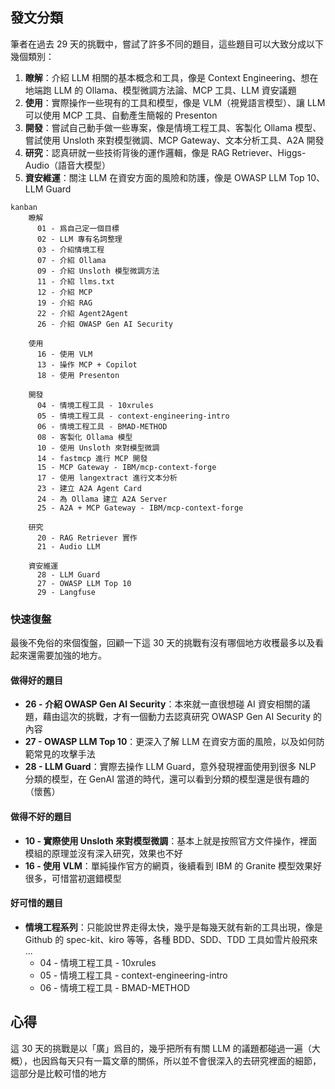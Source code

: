 ## 發文分類

筆者在過去 29 天的挑戰中，嘗試了許多不同的題目，這些題目可以大致分成以下幾個類別：

1. **瞭解**：介紹 LLM 相關的基本概念和工具，像是 Context Engineering、想在地端跑 LLM 的 Ollama、模型微調方法論、MCP 工具、LLM 資安議題
2. **使用**：實際操作一些現有的工具和模型，像是 VLM（視覺語言模型）、讓 LLM 可以使用 MCP 工具、自動產生簡報的 Presenton
3. **開發**：嘗試自己動手做一些專案，像是情境工程工具、客製化 Ollama 模型、嘗試使用 Unsloth 來對模型微調、MCP Gateway、文本分析工具、A2A 開發
4. **研究**：認真研就一些技術背後的運作邏輯，像是 RAG Retriever、Higgs-Audio（語音大模型）
5. **資安維運**：關注 LLM 在資安方面的風險和防護，像是 OWASP LLM Top 10、LLM Guard

```mermaid
kanban
    瞭解
      01 - 爲自己定一個目標
      02 - LLM 專有名詞整理
      03 - 介紹情境工程
      07 - 介紹 Ollama
      09 - 介紹 Unsloth 模型微調方法
      11 - 介紹 llms.txt
      12 - 介紹 MCP
      19 - 介紹 RAG
      22 - 介紹 Agent2Agent
      26 - 介紹 OWASP Gen AI Security

    使用
      16 - 使用 VLM
      13 - 操作 MCP + Copilot
      18 - 使用 Presenton

    開發
      04 - 情境工程工具 - 10xrules
      05 - 情境工程工具 - context-engineering-intro
      06 - 情境工程工具 - BMAD-METHOD
      08 - 客製化 Ollama 模型
      10 - 使用 Unsloth 來對模型微調
      14 - fastmcp 進行 MCP 開發
      15 - MCP Gateway - IBM/mcp-context-forge
      17 - 使用 langextract 進行文本分析
      23 - 建立 A2A Agent Card
      24 - 為 Ollama 建立 A2A Server
      25 - A2A + MCP Gateway - IBM/mcp-context-forge

    研究
      20 - RAG Retriever 實作
      21 - Audio LLM

    資安維運
      28 - LLM Guard
      27 - OWASP LLM Top 10
      29 - Langfuse
```

### 快速復盤

最後不免俗的來個復盤，回顧一下這 30 天的挑戰有沒有哪個地方收穫最多以及看起來還需要加強的地方。

#### 做得好的題目

- **26 - 介紹 OWASP Gen AI Security**：本來就一直很想碰 AI 資安相關的議題，藉由這次的挑戰，才有一個動力去認真研究 OWASP Gen AI Security 的內容
- **27 - OWASP LLM Top 10**：更深入了解 LLM 在資安方面的風險，以及如何防範常見的攻擊手法
- **28 - LLM Guard**：實際去操作 LLM Guard，意外發現裡面使用到很多 NLP 分類的模型，在 GenAI 當道的時代，還可以看到分類的模型還是很有趣的（懷舊）

#### 做得不好的題目

- **10 - 實際使用 Unsloth 來對模型微調**：基本上就是按照官方文件操作，裡面模組的原理並沒有深入研究，效果也不好
- **16 - 使用 VLM**：單純操作官方的網頁，後續看到 IBM 的 Granite 模型效果好很多，可惜當初選錯模型

#### 好可惜的題目

- **情境工程系列**：只能說世界走得太快，幾乎是每幾天就有新的工具出現，像是 Github 的 spec-kit、kiro 等等，各種 BDD、SDD、TDD 工具如雪片般飛來 ...
  - 04 - 情境工程工具 - 10xrules
  - 05 - 情境工程工具 - context-engineering-intro
  - 06 - 情境工程工具 - BMAD-METHOD

## 心得

這 30 天的挑戰是以「廣」爲目的，幾乎把所有有關 LLM 的議題都碰過一遍（大概），也因爲每天只有一篇文章的關係，所以並不會很深入的去研究裡面的細節，這部分是比較可惜的地方